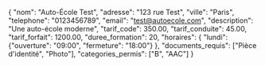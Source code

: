 {
    "nom": "Auto-École Test",
    "adresse": "123 rue Test",
    "ville": "Paris",
    "telephone": "0123456789",
    "email": "test@autoecole.com",
    "description": "Une auto-école moderne",
    "tarif_code": 350.00,
    "tarif_conduite": 45.00,
    "tarif_forfait": 1200.00,
    "duree_formation": 20,
    "horaires": {
        "lundi": {"ouverture": "09:00", "fermeture": "18:00"}
    },
    "documents_requis": ["Pièce d'identité", "Photo"],
    "categories_permis": ["B", "AAC"]
}
